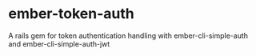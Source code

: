 # ember-token-auth
A rails gem for token authentication handling with ember-cli-simple-auth and ember-cli-simple-auth-jwt
